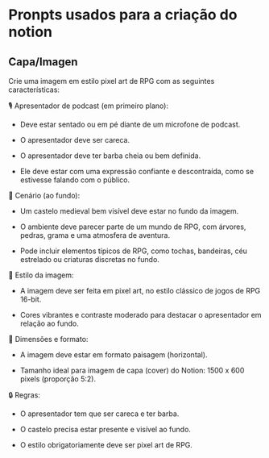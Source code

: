 # Pronpts usados para a criação do notion

## Capa/Imagen

Crie uma imagem em estilo pixel art de RPG com as seguintes características:

🎙️ Apresentador de podcast (em primeiro plano):

- Deve estar sentado ou em pé diante de um microfone de podcast.

- O apresentador deve ser careca.

- O apresentador deve ter barba cheia ou bem definida.

- Ele deve estar com uma expressão confiante e descontraída, como se estivesse falando com o público.

🏰 Cenário (ao fundo):

- Um castelo medieval bem visível deve estar no fundo da imagem.

- O ambiente deve parecer parte de um mundo de RPG, com árvores, pedras, grama e uma atmosfera de aventura.

- Pode incluir elementos típicos de RPG, como tochas, bandeiras, céu estrelado ou criaturas discretas no fundo.

🎨 Estilo da imagem:

- A imagem deve ser feita em pixel art, no estilo clássico de jogos de RPG 16-bit.

- Cores vibrantes e contraste moderado para destacar o apresentador em relação ao fundo.

📐 Dimensões e formato:

- A imagem deve estar em formato paisagem (horizontal).

- Tamanho ideal para imagem de capa (cover) do Notion: 1500 x 600 pixels (proporção 5:2).

🔒 Regras:

- O apresentador tem que ser careca e ter barba.

- O castelo precisa estar presente e visível ao fundo.

- O estilo obrigatoriamente deve ser pixel art de RPG.

